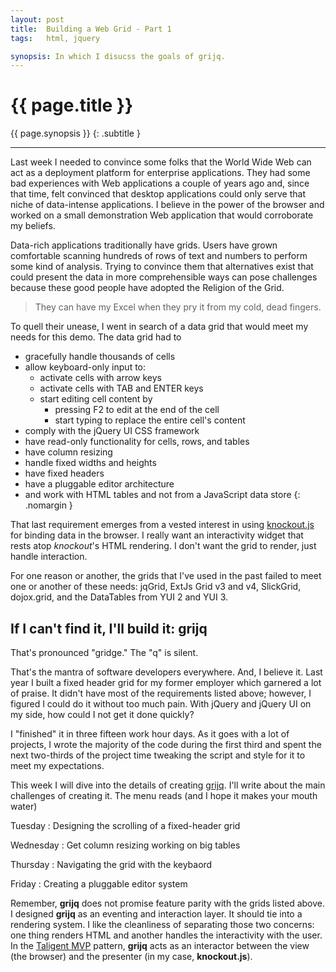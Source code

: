 ```yaml
---
layout: post
title:  Building a Web Grid - Part 1
tags:   html, jquery

synopsis: In which I disucss the goals of grijq.
---
```


# {{ page.title }}

{{ page.synopsis }}
{: .subtitle }

-----

Last week I needed to convince some folks that the World Wide Web can act as a
deployment platform for enterprise applications. They had some bad experiences
with Web applications a couple of years ago and, since that time, felt
convinced that desktop applications could only serve that niche of
data-intense applications. I believe in the power of the browser and worked on
a small demonstration Web application that would corroborate my beliefs.

Data-rich applications traditionally have grids. Users have grown comfortable
scanning hundreds of rows of text and numbers to perform some kind of
analysis. Trying to convince them that alternatives exist that could present
the data in more comprehensible ways can pose challenges because these good
people have adopted the Religion of the Grid.

> They can have my Excel when they pry it from my cold, dead fingers.

To quell their unease, I went in search of a data grid that would meet my
needs for this demo. The data grid had to

* gracefully handle thousands of cells
* allow keyboard-only input to:
  * activate cells with arrow keys
  * activate cells with TAB and ENTER keys
  * start editing cell content by
    * pressing F2 to edit at the end of the cell
    * start typing to replace the entire cell's content
* comply with the jQuery UI CSS framework
* have read-only functionality for cells, rows, and tables
* have column resizing
* handle fixed widths and heights
* have fixed headers
* have a pluggable editor architecture
* and work with HTML tables and not from a JavaScript data store
{: .nomargin }

That last requirement emerges from a vested interest in using
[knockout.js](http://knockoutjs.com) for binding data in the browser. I really
want an interactivity widget that rests atop *knockout*'s HTML rendering. I
don't want the grid to render, just handle interaction.

For one reason or another, the grids that I've used in the past failed to meet
one or another of these needs: jqGrid, ExtJs Grid v3 and v4, SlickGrid,
dojox.grid, and the DataTables from YUI 2 and YUI 3.

## If I can't find it, I'll build it: grijq

That's pronounced "gridge." The "q" is silent.

That's the mantra of software developers everywhere. And, I believe it. Last
year I built a fixed header grid for my former employer which garnered a lot
of praise. It didn't have most of the requirements listed above; however, I
figured I could do it without too much pain. With jQuery and jQuery UI on my
side, how could I not get it done quickly?

I "finished" it in three fifteen work hour days. As it goes with a lot of
projects, I wrote the majority of the code during the first third and spent
the next two-thirds of the project time tweaking the script and style for it
to meet my expectations.

This week I will dive into the details of creating [grijq](/grijq). I'll write
about the main challenges of creating it. The menu reads (and I hope it makes
your mouth water)

Tuesday
: Designing the scrolling of a fixed-header grid

Wednesday
: Get column resizing working on big tables

Thursday
: Navigating the grid with the keybaord

Friday
: Creating a pluggable editor system

Remember, **grijq** does not promise feature parity with the grids listed
above. I designed **grijq** as an eventing and interaction layer. It should
tie into a rendering system. I like the cleanliness of separating those two
concerns: one thing renders HTML and another handles the interactivity with
the user. In the
[Taligent MVP](http://www.wildcrest.com/Potel/Portfolio/mvp.pdf) pattern,
**grijq** acts as an interactor between the view (the browser) and the
presenter (in my case, **knockout.js**).
